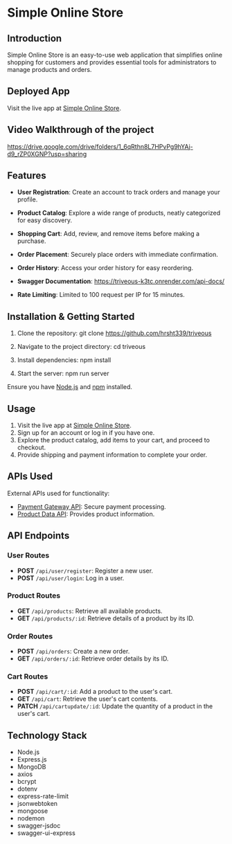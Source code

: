 # Simple Online Store

## Introduction

Simple Online Store is an easy-to-use web application that simplifies online shopping for customers and provides essential tools for administrators to manage products and orders.

## Deployed App

Visit the live app at [Simple Online Store](https://triveous-k3tc.onrender.com/).

## Video Walkthrough of the project
https://drive.google.com/drive/folders/1_6qRthn8L7HPvPg9hYAj-d9_rZP0XGNP?usp=sharing

## Features

- **User Registration**: Create an account to track orders and manage your profile.
- **Product Catalog**: Explore a wide range of products, neatly categorized for easy discovery.
- **Shopping Cart**: Add, review, and remove items before making a purchase.
- **Order Placement**: Securely place orders with immediate confirmation.
- **Order History**: Access your order history for easy reordering.

- **Swagger Documentation**: https://triveous-k3tc.onrender.com/api-docs/
- **Rate Limiting**: Limited to 100 request per IP for 15 minutes.


## Installation & Getting Started

1. Clone the repository:
git clone https://github.com/hrsht339/triveous

2. Navigate to the project directory:
cd triveous

3. Install dependencies:
npm install

4. Start the server:
npm run server


Ensure you have [Node.js](https://nodejs.org/) and [npm](https://www.npmjs.com/) installed.

## Usage

1. Visit the live app at [Simple Online Store](https://triveous-k3tc.onrender.com/).
2. Sign up for an account or log in if you have one.
3. Explore the product catalog, add items to your cart, and proceed to checkout.
4. Provide shipping and payment information to complete your order.

## APIs Used

External APIs used for functionality:

- [Payment Gateway API](https://payment-gateway-api.com): Secure payment processing.
- [Product Data API](https://product-data-api.com): Provides product information.

## API Endpoints

### User Routes

- **POST** `/api/user/register`: Register a new user.
- **POST** `/api/user/login`: Log in a user.

### Product Routes

- **GET** `/api/products`: Retrieve all available products.
- **GET** `/api/products/:id`: Retrieve details of a product by its ID.

### Order Routes

- **POST** `/api/orders`: Create a new order.
- **GET** `/api/orders/:id`: Retrieve order details by its ID.

### Cart Routes

- **POST** `/api/cart/:id`: Add a product to the user's cart.
- **GET** `/api/cart`: Retrieve the user's cart contents.
- **PATCH** `/api/cartupdate/:id`: Update the quantity of a product in the user's cart.


## Technology Stack

- Node.js
- Express.js
- MongoDB
- axios
- bcrypt
- dotenv
- express-rate-limit
- jsonwebtoken
- mongoose
- nodemon
- swagger-jsdoc
- swagger-ui-express